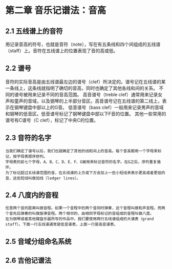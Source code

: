 # 第二章 音乐记谱法：音高
## 2.1 五线谱上的音符
用记录音高的符号，也就是音符（note），写在有五条线和四个间组成的五线谱（staff）上。音符在五线谱上的位置表现了音的高或低。
## 2.2 谱号
音符的实际音高是由五线谱最左边的谱号（clef）所决定的。谱号记在五线谱的某一条线上，这条线就指明了确切的音高，同时也确定了其他各线和间的关系。
不同的谱号被用来记录不同的音高范围。
高音谱号（treble clef）通常用来记录女声和童声的音域，以及钢琴的上半部分音区。高音谱号记在五线谱的第二线上，表示在钢琴键盘中部以上的G音。
低音谱号（bass clef）一般用来记录男声的音域和钢琴的低音区。低音谱号标记了钢琴键盘中部以下F音的位置。
其他一些常用的谱号有C谱号（C clef），标记了中央C的位置。
## 2.3 音符的名字
	当我们确定了谱号以后，我们也就确定了其他的线和间上的音高。每个音高都用一个字母来标记，按字母表顺序排列。
	字母表的前七个字母，A、B、C、D、E、F、G被用来标记音符的名字。在G之后，序列重复循环。
	为了标记超过五线谱范围的音，在五线谱的上方或下方会加上一些小短线来表示更高或者更低的音，这些短线叫做加线（ledger lines）。

## 2.4 八度内的音程
	任意两个音的距离叫做音程。如果一个音程中的两个音同时弹奏，这个音程叫做和声音程。而两个音先后弹奏的叫做旋律音程。两个相邻的、由相同字母标记的音组成的音程叫做八度。
	在为钢琴或者其他键盘乐器所写的作品中，我们要使用两行五线谱组成的大谱表（grand staff）。下面一行五线谱通常是低音谱表，上面一行是高音谱表。

## 2.5 音域分组命名系统
## 2.6 吉他记谱法
